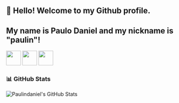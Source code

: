  ## 👋 Hello! Welcome to my Github profile.
 ## My name is Paulo Daniel and my nickname is "paulin"!

<img loading="lazy" src="https://cdn.jsdelivr.net/gh/devicons/devicon/icons/git/git-original.svg" width="40" height="40"/> <img loading="lazy" src="https://cdn0.iconfinder.com/data/icons/social-network-9/50/22-1024.png" width="40" height="40"/> <img loading="lazy" src="https://media.discordapp.net/attachments/1339053541611802696/1356583421513826457/vecteezy_javascript-logo-png-javascript-icon-transparent-png_27127463.png?ex=67ed1843&is=67ebc6c3&hm=f6c90fbab90df42ab3aefbd194ca20f2a38c29f96abdaa65b718388a1f353612&=&format=webp&quality=lossless&width=833&height=833" width="40" height="40"/>

### 📊 GitHub Stats

![Paulindaniel's GitHub Stats](https://github-readme-stats.vercel.app/api?username=paulindaniel&show_icons=true&theme=radical)



